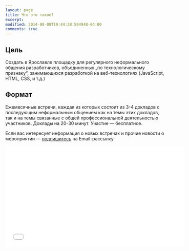 ```yaml
---
layout: page
title: Что это такое?
excerpt: 
modified: 2014-08-08T19:44:38.564948-04:00
comments: true
---
```


Цель
----
Создать в Ярославле площадку для регулярного неформального общения разработчиков,
объединенных &#8222;по технологическому признаку&#8220;, занимающихся разработкой на веб-технологиях
(JavaScript, HTML, CSS, и т.д.)

Формат
------
Ежемесячные встречи, каждая из которых состоит из 3-4 докладов
с последующим неформальным общением как на темы этих докладов,
так и на темы связанные с общей профессиональной деятельностью участников.
Доклады на 20-30 минут. Участие &mdash; бесплатное.

Если вас интересует информация о новых встречах и прочие новости о мероприятии &mdash; 
[подпишитесь][newslist] на Email-рассылку. 

<iframe width="560" height="315" src="//www.youtube.com/embed/qdtv0nMjy2w" frameborder="0" allowfullscreen></iframe>

[newslist]:http://bit.ly/yfm-subscribe